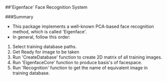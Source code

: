 ##'Eigenface' Face Recognition System
 

###Summary
* This package implements a well-known PCA-based face recognition 
method, which is called 'Eigenface'. 
* In general, follow this order:

1. Select training database paths.
2. Get Ready for image to be taken
3. Run 'CreateDatabase' function to create 2D matrix of all training images.
4. Run 'EigenfaceCore' function to produce basis's of facespace.
5. Run 'Recognition' function to get the name of equivalent image in training database.  


